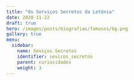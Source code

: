 ```yaml
---
title: "Os Serviços Secretos da Letônia"
date: 2020-11-22
draft: true
hero: /images/posts/biografias/famosos/bg.png
gallery: true
menu:
  sidebar:
    name: Seviços Secretos
    identifier: sevicos_secretos
    parent: curiosidades
    weight: 3
---
```


